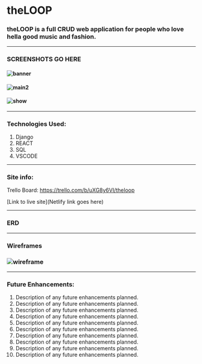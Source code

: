 # theLOOP

### theLOOP is a full CRUD web application for people who love hella good music and fashion. 
---
### SCREENSHOTS GO HERE
#### ![banner](./img/Banner.jpeg)
#### ![main2](./img/Main.jpeg)
#### ![show](./img/Show.jpeg)
---
### Technologies Used:
1. Django
2. REACT
3. SQL
4. VSCODE
---
### Site info:
Trello Board: https://trello.com/b/uXG8y6VI/theloop

[Link to live site](Netlify link goes here)

---
### ERD
---
### Wireframes
### ![wireframe](./img/IMG_75636.jpg)

---
### Future Enhancements: 
1. Description of any future enhancements planned.
2. Description of any future enhancements planned.
3. Description of any future enhancements planned.
4. Description of any future enhancements planned.
5. Description of any future enhancements planned.
6. Description of any future enhancements planned.
7. Description of any future enhancements planned.
8. Description of any future enhancements planned.
9. Description of any future enhancements planned.
10. Description of any future enhancements planned.